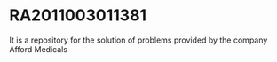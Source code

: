 # RA2011003011381
It is a repository for the solution of problems provided by the company Afford Medicals 
